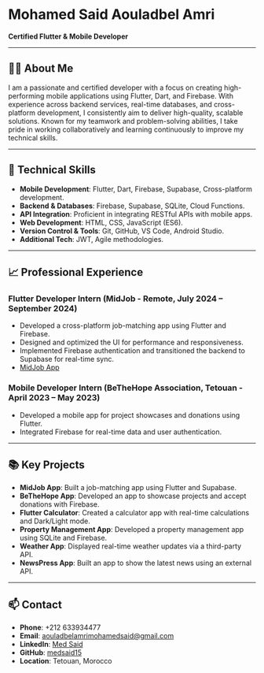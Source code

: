 # Mohamed Said Aouladbel Amri

**Certified Flutter & Mobile Developer**

---

## 👨‍💻 About Me

I am a passionate and certified developer with a focus on creating high-performing mobile applications using Flutter, Dart, and Firebase. With experience across backend services, real-time databases, and cross-platform development, I consistently aim to deliver high-quality, scalable solutions. Known for my teamwork and problem-solving abilities, I take pride in working collaboratively and learning continuously to improve my technical skills. 

---

## 🔧 Technical Skills

- **Mobile Development**: Flutter, Dart, Firebase, Supabase, Cross-platform development.
- **Backend & Databases**: Firebase, Supabase, SQLite, Cloud Functions.
- **API Integration**: Proficient in integrating RESTful APIs with mobile apps.
- **Web Development**: HTML, CSS, JavaScript (ES6).
- **Version Control & Tools**: Git, GitHub, VS Code, Android Studio.
- **Additional Tech**: JWT, Agile methodologies.

---

## 📈 Professional Experience

### Flutter Developer Intern (MidJob - Remote, July 2024 – September 2024)
- Developed a cross-platform job-matching app using Flutter and Firebase.
- Designed and optimized the UI for performance and responsiveness.
- Implemented Firebase authentication and transitioned the backend to Supabase for real-time sync.
- [MidJob App](https://www.midjob.com)

### Mobile Developer Intern (BeTheHope Association, Tetouan - April 2023 – May 2023)
- Developed a mobile app for project showcases and donations using Flutter.
- Integrated Firebase for real-time data and user authentication.

---

## 📚 Key Projects

- **MidJob App**: Built a job-matching app using Flutter and Supabase.
- **BeTheHope App**: Developed an app to showcase projects and accept donations with Firebase.
- **Flutter Calculator**: Created a calculator app with real-time calculations and Dark/Light mode.
- **Property Management App**: Developed a property management app using SQLite and Firebase.
- **Weather App**: Displayed real-time weather updates via a third-party API.
- **NewsPress App**: Built an app to show the latest news using an external API.

---

## 📫 Contact

- **Phone**: +212 633934477
- **Email**: aouladbelamrimohamedsaid@gmail.com
- **LinkedIn**: [Med Said](https://www.linkedin.com/in/med-said-6534b9206/)
- **GitHub**: [medsaid15](https://github.com/medsaid15)
- **Location**: Tetouan, Morocco

<!--
# Mohamed Said Aouladbel Amri

**Flutter Developer**

---

## 👨‍💻 About Me

I am a certified mobile application developer with a strong focus on Flutter and Dart technologies. I am motivated to put my skills to use by creating robust and performant mobile applications, while continually enhancing my expertise in multiplatform development. Known for my collaborative spirit and problem-solving abilities, I am dedicated to contributing to development projects and actively engaging with the community.

---

## 🔧 Technical Skills

- **Flutter, Dart**: Proficient in developing mobile applications with Flutter and Dart.
- **API Integration**: Experienced in integrating APIs with mobile applications.
- **Firebase**: Knowledgeable in using Firebase for backend services and Firestore DB.
- **SQLite**: Local Database.
- **HTML, CSS**: Strong foundation in web technologies.
- **Git & GitHub**: Efficient in version control using Git and managing repositories on GitHub.
- **Agile**: Familiar with Agile methodologies for project management.
- **Excel, Word**: Skilled in using Microsoft Office tools for documentation and data management.
- **Facebook Ads**: Understanding of running and managing Facebook ad campaigns.


---

## 📫 Contact

- **Phone**: +212 633934477
- **Email**: aouladbelamrimohamedsaid@gmail.com
- **LinkedIn**: [Med said](https://www.linkedin.com/in/med-said-6534b9206/)
- **Location**: Tetouan, Morocco
-->



<!--
**Medsaid15/medsaid15** is a ✨ _special_ ✨ repository because its `README.md` (this file) appears on your GitHub profile.

Here are some ideas to get you started:

- 🔭 I’m currently working on ...
- 🌱 I’m currently learning ...
- 👯 I’m looking to collaborate on ...
- 🤔 I’m looking for help with ...
- 💬 Ask me about ...
- 📫 How to reach me: ...
- 😄 Pronouns: ...
- ⚡ Fun fact: ...
-->
